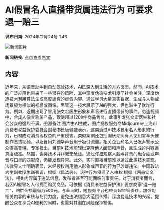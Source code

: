 # AI假冒名人直播带货属违法行为 可要求退一赔三

**发布日期**: 2024年12月24号 1:46

![新闻图片](https://pic.chinaz.com/picmap/202405201053120574_0.jpg)

**新闻链接**: [点击查看原文](https://www.aibase.com/zh/news/14204)

## 内容

近年来，从语音助手到自动驾驶技术，AI已深入到生活的方方面面。然而，AI技术的广泛应用也带来了一些潜在的风险，其中深度伪造技术引发了社会关注。深度伪造技术利用算法生成高度逼真的虚假内容，通过学习大量真实数据，生成与人物或场景极为相似的视频或图像。尽管这一技术展示了AI的强大，但也滋生了欺诈行为。例如，近期出现了冒用张文宏医生形象和声音进行直播带货的事件。伪造视频中，合成人像宣称某产品，致使超过1200件商品售出。此事引发张文宏医生和社会公众的强烈不满。图源备注:图片由AI生成，图片授权服务商Midjourney上海市消费者权益保护委员会副秘书长唐健盛表示，这类通过AI技术冒用名人形象的行为，已构成对消费者权益的严重侵害。类似案例还包括国庆期间有人使用雷军头像制作恶搞视频，以及冒用刘德华声音用于吸引流量。相关企业和名人已发声警示公众提高警惕。专家指出，目前AI技术能轻松克隆他人面部和声音，且生成的内容逼真度极高。然而，这类技术并非毫无破绽。通过仔细观察人脸与背景的融合度或声音与口型的匹配度，仍能发现异常。此外，实时直播目前难以通过此类技术实现。法律界人士明确表示，未经授权利用他人形象或声音的行为已涉嫌违法。中国政法大学副教授朱巍强调，根据《民法典》，这种行为侵犯了人格权;根据《网络安全法》，相关内容属于违法信息，发布者甚至可能面临刑事责任。对于消费者而言，若因AI假冒名人带货而购买商品，可依据《消费者权益保护法》要求商家“退一赔三”，赔偿金额最低为500元。与此同时，短视频平台也应负起监管责任，加强对相关内容的审核与处罚力度，避免违法信息大范围传播。深度伪造技术的兴起，提醒公众在享受AI便利的同时，也需对其潜在风险保持警惕。
